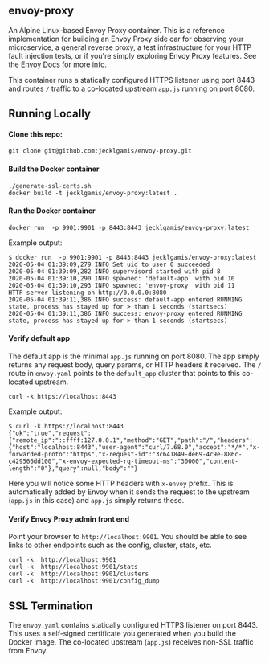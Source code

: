 ## envoy-proxy 

An Alpine Linux-based Envoy Proxy container. This is a reference implementation for building an Envoy Proxy 
side car for observing your microservice, a general reverse proxy, a test infrastructure for your HTTP fault 
injection tests, or if you're simply exploring Envoy Proxy features. See the [Envoy Docs](https://www.envoyproxy.io/docs/envoy/latest/) 
for more info.

This container runs a statically configured HTTPS listener using port 8443 and routes `/` traffic to a co-located 
upstream `app.js` running on port 8080.

## Running Locally

#### Clone this repo:

```
git clone git@github.com:jecklgamis/envoy-proxy.git
```

#### Build the Docker container
```
./generate-ssl-certs.sh
docker build -t jecklgamis/envoy-proxy:latest .
```

#### Run the Docker container
```
docker run  -p 9901:9901 -p 8443:8443 jecklgamis/envoy-proxy:latest
```
Example output:
```
$ docker run  -p 9901:9901 -p 8443:8443 jecklgamis/envoy-proxy:latest
2020-05-04 01:39:09,279 INFO Set uid to user 0 succeeded
2020-05-04 01:39:09,282 INFO supervisord started with pid 8
2020-05-04 01:39:10,290 INFO spawned: 'default-app' with pid 10
2020-05-04 01:39:10,293 INFO spawned: 'envoy-proxy' with pid 11
HTTP server listening on http://0.0.0.0:8080
2020-05-04 01:39:11,386 INFO success: default-app entered RUNNING state, process has stayed up for > than 1 seconds (startsecs)
2020-05-04 01:39:11,386 INFO success: envoy-proxy entered RUNNING state, process has stayed up for > than 1 seconds (startsecs)
```

#### Verify default app
The default app is the minimal `app.js` running on port 8080. The app simply returns any request body, query params,
or HTTP headers it received. The `/` route in `envoy.yaml` points to the `default_app` cluster that points 
to this co-located upstream.

```
curl -k https://localhost:8443
```
Example output:
```
$ curl -k https://localhost:8443
{"ok":"true","request":{"remote_ip":"::ffff:127.0.0.1","method":"GET","path":"/","headers":{"host":"localhost:8443","user-agent":"curl/7.68.0","accept":"*/*","x-forwarded-proto":"https","x-request-id":"3c641849-de69-4c9e-886c-c429566dd100","x-envoy-expected-rq-timeout-ms":"30000","content-length":"0"},"query":null,"body":""}
```
Here you will notice some HTTP headers with `x-envoy` prefix. This is automatically added by Envoy when it sends the
request to the upstream (`app.js` in this case) and `app.js` simply returns these.

#### Verify Envoy Proxy admin front end
Point your browser to `http://localhost:9901`. You should be able to see links to other endpoints such as the config, 
cluster, stats, etc.  
```
curl -k  http://localhost:9901
curl -k  http://localhost:9901/stats
curl -k  http://localhost:9901/clusters
curl -k  http://localhost:9901/config_dump
```

## SSL Termination
The `envoy.yaml` contains statically configured HTTPS listener on port 8443. This uses a self-signed certificate you 
generated when you build the Docker image. The co-located upstream (`app.js`) receives non-SSL traffic from Envoy.



 